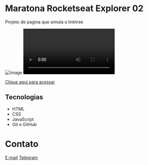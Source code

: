 # Maratona Rocketseat Explorer 02

Projeto de pagina que simula o linktree

![image](https://user-images.githubusercontent.com/102126137/195167065-07f4af88-b0a0-4073-b061-a9c0c0600b2c.png)
![gif](https://github.com/efojunior25/maratona-explorer-02/blob/main/gif.mp4)

[Clique aqui para acessar](https://efojunior25.github.io/maratona-explorer-02/)
## Tecnologias

- HTML
- CSS
- JavaScript
- Git e GitHub

# Contato 

[E-mail](mailto:efojunio25@gmail.com)
[Telegram](https://t.me/MrXun1m)

